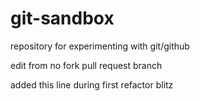 # git-sandbox
repository for experimenting with git/github

edit from no fork pull request branch

added this line during first refactor blitz